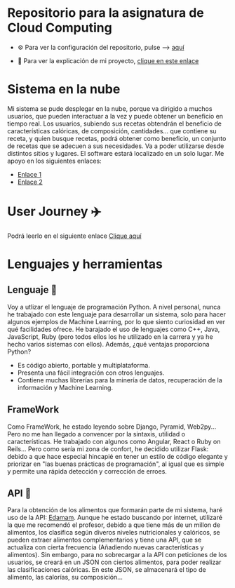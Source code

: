 ﻿# Repositorio para la asignatura de Cloud Computing
- ⚙️ Para ver la configuración del repositorio, pulse --> [aquí](doc/configuración.md)

- 📔 Para ver la explicación de mi proyecto, [clique en este enlace](doc/explicacionProyecto.md)

# Sistema en la nube
Mi sistema se pude desplegar en la nube, porque va dirigido a muchos usuarios, que pueden interactuar a la vez y puede obtener un beneficio en tiempo real. Los usuarios, subiendo sus recetas obtendrán el beneficio de características calóricas, de composición, cantidades... que contiene su receta, y quien busque recetas, podrá obtener como beneficio, un conjunto de recetas que se adecuen a sus necesidades. Va a poder utilizarse desde distintos sitios y lugares. El software estará localizado en un solo lugar.
Me apoyo en los siguientes enlaces:
- [Enlace 1](https://vegagestion.es/almacenamiento-la-nube-caracteristicas-ventajas-desventajas/)
- [Enlace 2](https://www.ntxpro.net/sistemas/caracteristicas-de-la-nube/)

# User Journey ✈️
Podrá leerlo en el siguiente enlace [Clique aquí](https://github.com/jcgq/MII_CC_UGR/wiki)

# Lenguajes y herramientas
## Lenguaje 🐍
Voy a utlizar el lenguaje de programación Python. A nivel personal, nunca he trabajado con este lenguaje para desarrollar un sistema, solo para hacer algunos ejemplos de Machine Learning, por lo que siento curiosidad en ver qué facilidades ofrece. He barajado el uso de lenguajes como C++, Java, JavaScript, Ruby (pero todos ellos los he utilizado en la carrera y ya he hecho varios sistemas con ellos). 
Además, ¿qué ventajas proporciona Python?
- Es código abierto, portable y multiplataforma.
- Presenta una fácil integración con otros lenguajes.
- Contiene muchas librerías para la minería de datos, recuperación de la información y Machine Learning.

## FrameWork
Como FrameWork, he estado leyendo sobre Django, Pyramid, Web2py... Pero no me han llegado a convencer por la sintaxis, utilidad o características. He trabajado con algunos como Angular, React o Ruby on Reils... Pero como sería mi zona de confort, he decidido utilizar Flask: debido a que hace especial hincapié en tener un estilo de código elegante y priorizar en "las buenas prácticas de programación", al igual que es simple y permite una rápida detección y corrección de erroes.

## API 🍔
Para la obtención de los alimentos que formarán parte de mi sistema, haré uso de la API: [Edamam](https://www.edamam.com/). 
Aunque he estado buscando por internet, utilizaré la que me recomendó el profesor, debido a que tiene más de un millon de alimentos, los clasifica según diveros niveles nutricionales y calóricos, se pueden extraer alimentos complementarios y tiene una API, que se actualiza con cierta frecuencia (Añadiendo nuevas características y alimentos).
Sin embargo, para no sobrecargar a la API con peticiones de los usuarios, se creará en un JSON con ciertos alimentos, para poder realizar las clasificaciones calóricas. En este JSON, se almacenará el tipo de alimento, las calorías, su composición...














